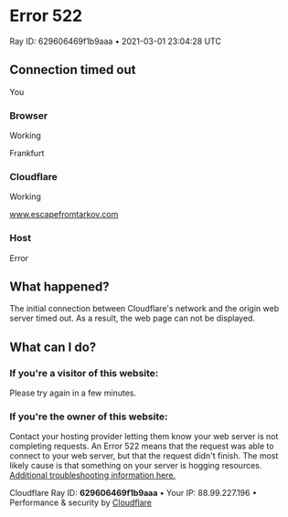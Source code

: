 Error 522
=========

Ray ID: 629606469f1b9aaa • 2021-03-01 23:04:28 UTC

Connection timed out
--------------------

You

### Browser

Working

Frankfurt

### Cloudflare

Working

www.escapefromtarkov.com

### Host

Error

What happened?
--------------

The initial connection between Cloudflare's network and the origin web server timed out. As a result, the web page can not be displayed.

What can I do?
--------------

### If you're a visitor of this website:

Please try again in a few minutes.

### If you're the owner of this website:

Contact your hosting provider letting them know your web server is not completing requests. An Error 522 means that the request was able to connect to your web server, but that the request didn't finish. The most likely cause is that something on your server is hogging resources. [Additional troubleshooting information here.](https://support.cloudflare.com/hc/en-us/articles/200171906-Error-522)

Cloudflare Ray ID: **629606469f1b9aaa** • Your IP: 88.99.227.196 • Performance & security by [Cloudflare](https://www.cloudflare.com/5xx-error-landing)